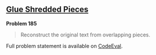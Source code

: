 [Glue Shredded Pieces][ce]
--------------------------

**Problem 185**

> Reconstruct the original text from overlapping pieces.

Full problem statement is available on [CodeEval][ce].

[ce]: https://www.codeeval.com/browse/185/
      "View problem statement on CodeEval"
